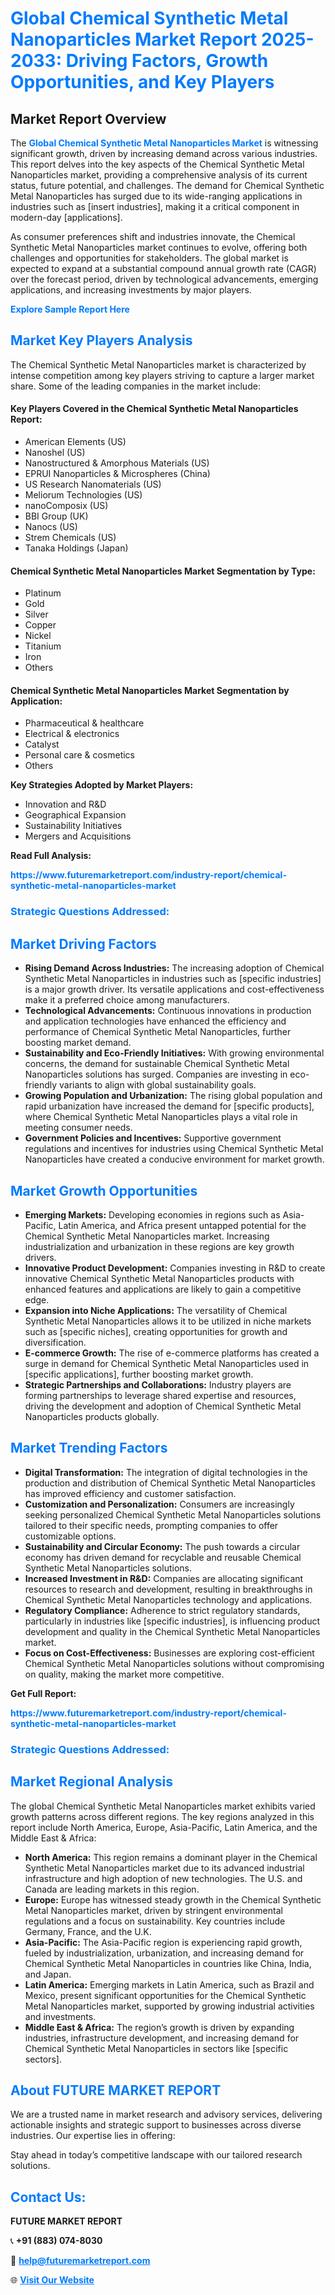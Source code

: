 <h1 style="color: #007BFF;">Global Chemical Synthetic Metal Nanoparticles Market Report 2025-2033: Driving Factors, Growth Opportunities, and Key Players</h1>

<section id="overview">
<h2>Market Report Overview</h2>
<p>The <a href="https://www.futuremarketreport.com/industry-report/chemical-synthetic-metal-nanoparticles-market" style="color: #007BFF; text-decoration: none;"><strong>Global Chemical Synthetic Metal Nanoparticles Market</strong></a> is witnessing significant growth, driven by increasing demand across various industries. This report delves into the key aspects of the Chemical Synthetic Metal Nanoparticles market, providing a comprehensive analysis of its current status, future potential, and challenges. The demand for Chemical Synthetic Metal Nanoparticles has surged due to its wide-ranging applications in industries such as [insert industries], making it a critical component in modern-day [applications].</p>
<p>As consumer preferences shift and industries innovate, the Chemical Synthetic Metal Nanoparticles market continues to evolve, offering both challenges and opportunities for stakeholders. The global market is expected to expand at a substantial compound annual growth rate (CAGR) over the forecast period, driven by technological advancements, emerging applications, and increasing investments by major players.</p>
</section>

<section id="overview">
<p><a href="https://www.futuremarketreport.com/request-sample/reportId=53712" style="color: #007BFF; text-decoration: none;"><strong>Explore Sample Report Here</strong></a></p>
</section>

<section id="key-players">
<h2 style="color: #007BFF;">Market Key Players Analysis</h2>
<p>The Chemical Synthetic Metal Nanoparticles market is characterized by intense competition among key players striving to capture a larger market share. Some of the leading companies in the market include:</p>
<h4>Key Players Covered in the Chemical Synthetic Metal Nanoparticles Report:</h4>
<ul><li>American Elements (US)</li><li>Nanoshel (US)</li><li>Nanostructured &amp; Amorphous Materials (US)</li><li>EPRUI Nanoparticles &amp; Microspheres (China)</li><li>US Research Nanomaterials (US)</li><li>Meliorum Technologies (US)</li><li>nanoComposix (US)</li><li>BBI Group (UK)</li><li>Nanocs (US)</li><li>Strem Chemicals (US)</li><li>Tanaka Holdings (Japan)</li></ul>
<h4>Chemical Synthetic Metal Nanoparticles Market Segmentation by Type:</h4>
<ul><li>Platinum</li><li>Gold</li><li>Silver</li><li>Copper</li><li>Nickel</li><li>Titanium</li><li>Iron</li><li>Others</li></ul>

<h4>Chemical Synthetic Metal Nanoparticles Market Segmentation by Application:</h4>
<ul><li>Pharmaceutical &amp; healthcare</li><li>Electrical &amp; electronics</li><li>Catalyst</li><li>Personal care &amp; cosmetics</li><li>Others</li></ul>
<p><strong>Key Strategies Adopted by Market Players:</strong></p>
<ul>
<li>Innovation and R&D</li>
<li>Geographical Expansion</li>
<li>Sustainability Initiatives</li>
<li>Mergers and Acquisitions</li>
</ul>
</section>

<section>
<p><strong>Read Full Analysis: </strong></p><a href="https://www.futuremarketreport.com/industry-report/chemical-synthetic-metal-nanoparticles-market" style="color: #007BFF; text-decoration: none;"><strong>https://www.futuremarketreport.com/industry-report/chemical-synthetic-metal-nanoparticles-market</strong></a>
<h3 style="color: #007BFF;">Strategic Questions Addressed:</h3>
</section>

<section id="driving-factors">
<h2 style="color: #007BFF;">Market Driving Factors</h2>
<ul>
<li><strong>Rising Demand Across Industries:</strong> The increasing adoption of Chemical Synthetic Metal Nanoparticles in industries such as [specific industries] is a major growth driver. Its versatile applications and cost-effectiveness make it a preferred choice among manufacturers.</li>
<li><strong>Technological Advancements:</strong> Continuous innovations in production and application technologies have enhanced the efficiency and performance of Chemical Synthetic Metal Nanoparticles, further boosting market demand.</li>
<li><strong>Sustainability and Eco-Friendly Initiatives:</strong> With growing environmental concerns, the demand for sustainable Chemical Synthetic Metal Nanoparticles solutions has surged. Companies are investing in eco-friendly variants to align with global sustainability goals.</li>
<li><strong>Growing Population and Urbanization:</strong> The rising global population and rapid urbanization have increased the demand for [specific products], where Chemical Synthetic Metal Nanoparticles plays a vital role in meeting consumer needs.</li>
<li><strong>Government Policies and Incentives:</strong> Supportive government regulations and incentives for industries using Chemical Synthetic Metal Nanoparticles have created a conducive environment for market growth.</li>
</ul>
</section>

<section id="growth-opportunities">
<h2 style="color: #007BFF;">Market Growth Opportunities</h2>
<ul>
<li><strong>Emerging Markets:</strong> Developing economies in regions such as Asia-Pacific, Latin America, and Africa present untapped potential for the Chemical Synthetic Metal Nanoparticles market. Increasing industrialization and urbanization in these regions are key growth drivers.</li>
<li><strong>Innovative Product Development:</strong> Companies investing in R&D to create innovative Chemical Synthetic Metal Nanoparticles products with enhanced features and applications are likely to gain a competitive edge.</li>
<li><strong>Expansion into Niche Applications:</strong> The versatility of Chemical Synthetic Metal Nanoparticles allows it to be utilized in niche markets such as [specific niches], creating opportunities for growth and diversification.</li>
<li><strong>E-commerce Growth:</strong> The rise of e-commerce platforms has created a surge in demand for Chemical Synthetic Metal Nanoparticles used in [specific applications], further boosting market growth.</li>
<li><strong>Strategic Partnerships and Collaborations:</strong> Industry players are forming partnerships to leverage shared expertise and resources, driving the development and adoption of Chemical Synthetic Metal Nanoparticles products globally.</li>
</ul>
</section>

<section id="trending-factors">
<h2 style="color: #007BFF;">Market Trending Factors</h2>
<ul>
<li><strong>Digital Transformation:</strong> The integration of digital technologies in the production and distribution of Chemical Synthetic Metal Nanoparticles has improved efficiency and customer satisfaction.</li>
<li><strong>Customization and Personalization:</strong> Consumers are increasingly seeking personalized Chemical Synthetic Metal Nanoparticles solutions tailored to their specific needs, prompting companies to offer customizable options.</li>
<li><strong>Sustainability and Circular Economy:</strong> The push towards a circular economy has driven demand for recyclable and reusable Chemical Synthetic Metal Nanoparticles solutions.</li>
<li><strong>Increased Investment in R&D:</strong> Companies are allocating significant resources to research and development, resulting in breakthroughs in Chemical Synthetic Metal Nanoparticles technology and applications.</li>
<li><strong>Regulatory Compliance:</strong> Adherence to strict regulatory standards, particularly in industries like [specific industries], is influencing product development and quality in the Chemical Synthetic Metal Nanoparticles market.</li>
<li><strong>Focus on Cost-Effectiveness:</strong> Businesses are exploring cost-efficient Chemical Synthetic Metal Nanoparticles solutions without compromising on quality, making the market more competitive.</li>
</ul>
</section>

<section>
<p><strong>Get Full Report: </strong></p><a href="https://www.futuremarketreport.com/industry-report/chemical-synthetic-metal-nanoparticles-market" style="color: #007BFF; text-decoration: none;"><strong>https://www.futuremarketreport.com/industry-report/chemical-synthetic-metal-nanoparticles-market</strong></a>
<h3 style="color: #007BFF;">Strategic Questions Addressed:</h3>
</section>


<section id="regional-analysis">
<h2 style="color: #007BFF;">Market Regional Analysis</h2>
<p>The global Chemical Synthetic Metal Nanoparticles market exhibits varied growth patterns across different regions. The key regions analyzed in this report include North America, Europe, Asia-Pacific, Latin America, and the Middle East & Africa:</p>
<ul>
<li><strong>North America:</strong> This region remains a dominant player in the Chemical Synthetic Metal Nanoparticles market due to its advanced industrial infrastructure and high adoption of new technologies. The U.S. and Canada are leading markets in this region.</li>
<li><strong>Europe:</strong> Europe has witnessed steady growth in the Chemical Synthetic Metal Nanoparticles market, driven by stringent environmental regulations and a focus on sustainability. Key countries include Germany, France, and the U.K.</li>
<li><strong>Asia-Pacific:</strong> The Asia-Pacific region is experiencing rapid growth, fueled by industrialization, urbanization, and increasing demand for Chemical Synthetic Metal Nanoparticles in countries like China, India, and Japan.</li>
<li><strong>Latin America:</strong> Emerging markets in Latin America, such as Brazil and Mexico, present significant opportunities for the Chemical Synthetic Metal Nanoparticles market, supported by growing industrial activities and investments.</li>
<li><strong>Middle East & Africa:</strong> The region’s growth is driven by expanding industries, infrastructure development, and increasing demand for Chemical Synthetic Metal Nanoparticles in sectors like [specific sectors].</li>
</ul>
</section>

<footer>
<h2 style="color: #007BFF;">About FUTURE MARKET REPORT</h2>
<p>We are a trusted name in market research and advisory services, delivering actionable insights and strategic support to businesses across diverse industries. Our expertise lies in offering:</p>

<p>Stay ahead in today’s competitive landscape with our tailored research solutions.</p>

<h2 style="color: #007BFF;">Contact Us:</h2>
<p><strong>FUTURE MARKET REPORT</strong></p>
<p>📞 <strong>+91 (883) 074-8030</strong></p>
<p>📧 <strong><a href="mailto:help@futuremarketreport.com" style="color: #007BFF;">help@futuremarketreport.com</a></strong></p>
<p>🌐 <strong><a href="https://www.futuremarketreport.com/" style="color: #007BFF;">Visit Our Website</a></strong></p>
</footer>